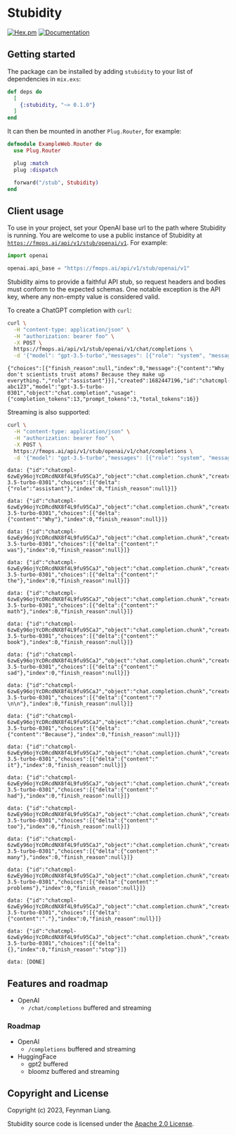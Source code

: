 # Stubidity

[![Hex.pm](https://img.shields.io/hexpm/v/stubidity.svg)](https://hex.pm/packages/stubidity) [![Documentation](https://img.shields.io/badge/documentation-gray)](https://hexdocs.pm/stubidity)

## Getting started

The package can be installed by adding `stubidity` to your list of dependencies
in `mix.exs`:

```elixir
def deps do
  [
    {:stubidity, "~> 0.1.0"}
  ]
end
```

It can then be mounted in another `Plug.Router`, for example:

```elixir
defmodule ExampleWeb.Router do
  use Plug.Router

  plug :match
  plug :dispatch

  forward("/stub", Stubidity)
end
```

## Client usage

To use in your project, set your OpenAI base url to the path where Stubidity is running.
You are welcome to use a public instance of Stubidity at [`https://fmops.ai/api/v1/stub/openai/v1`](https://fmops.ai/api/v1/stub/openai/v1). For example:

```python
import openai

openai.api_base = "https://fmops.ai/api/v1/stub/openai/v1"
```

Stubidity aims to provide a faithful API stub, so request headers and bodies must conform to the expected schemas. One notable exception is the API key, where any non-empty value is considered valid.

To create a ChatGPT completion with `curl`:

```sh
curl \
  -H "content-type: application/json" \
  -H "authorization: bearer foo" \
  -X POST \
  https://fmops.ai/api/v1/stub/openai/v1/chat/completions \
  -d '{"model": "gpt-3.5-turbo","messages": [{"role": "system", "message": "tell me a joke"}]}'
```

```
{"choices":[{"finish_reason":null,"index":0,"message":{"content":"Why don't scientists trust atoms? Because they make up everything.","role":"assistant"}}],"created":1682447196,"id":"chatcmpl-abc123","model":"gpt-3.5-turbo-0301","object":"chat.completion","usage":{"completion_tokens":13,"prompt_tokens":3,"total_tokens":16}}
```

Streaming is also supported:

```sh
curl \
  -H "content-type: application/json" \
  -H "authorization: bearer foo" \
  -X POST \
  https://fmops.ai/api/v1/stub/openai/v1/chat/completions \
  -d '{"model": "gpt-3.5-turbo","messages": [{"role": "system", "message": "tell me a joke"}]}'
```

```
data: {"id":"chatcmpl-6zwEy96ojYcDRcdNX8f4L9fu95CaJ","object":"chat.completion.chunk","created":1680219904,"model":"gpt-3.5-turbo-0301","choices":[{"delta":{"role":"assistant"},"index":0,"finish_reason":null}]}

data: {"id":"chatcmpl-6zwEy96ojYcDRcdNX8f4L9fu95CaJ","object":"chat.completion.chunk","created":1680219904,"model":"gpt-3.5-turbo-0301","choices":[{"delta":{"content":"Why"},"index":0,"finish_reason":null}]}

data: {"id":"chatcmpl-6zwEy96ojYcDRcdNX8f4L9fu95CaJ","object":"chat.completion.chunk","created":1680219904,"model":"gpt-3.5-turbo-0301","choices":[{"delta":{"content":" was"},"index":0,"finish_reason":null}]}

data: {"id":"chatcmpl-6zwEy96ojYcDRcdNX8f4L9fu95CaJ","object":"chat.completion.chunk","created":1680219904,"model":"gpt-3.5-turbo-0301","choices":[{"delta":{"content":" the"},"index":0,"finish_reason":null}]}

data: {"id":"chatcmpl-6zwEy96ojYcDRcdNX8f4L9fu95CaJ","object":"chat.completion.chunk","created":1680219904,"model":"gpt-3.5-turbo-0301","choices":[{"delta":{"content":" math"},"index":0,"finish_reason":null}]}

data: {"id":"chatcmpl-6zwEy96ojYcDRcdNX8f4L9fu95CaJ","object":"chat.completion.chunk","created":1680219904,"model":"gpt-3.5-turbo-0301","choices":[{"delta":{"content":" book"},"index":0,"finish_reason":null}]}

data: {"id":"chatcmpl-6zwEy96ojYcDRcdNX8f4L9fu95CaJ","object":"chat.completion.chunk","created":1680219904,"model":"gpt-3.5-turbo-0301","choices":[{"delta":{"content":" sad"},"index":0,"finish_reason":null}]}

data: {"id":"chatcmpl-6zwEy96ojYcDRcdNX8f4L9fu95CaJ","object":"chat.completion.chunk","created":1680219904,"model":"gpt-3.5-turbo-0301","choices":[{"delta":{"content":"?\n\n"},"index":0,"finish_reason":null}]}

data: {"id":"chatcmpl-6zwEy96ojYcDRcdNX8f4L9fu95CaJ","object":"chat.completion.chunk","created":1680219904,"model":"gpt-3.5-turbo-0301","choices":[{"delta":{"content":"Because"},"index":0,"finish_reason":null}]}

data: {"id":"chatcmpl-6zwEy96ojYcDRcdNX8f4L9fu95CaJ","object":"chat.completion.chunk","created":1680219904,"model":"gpt-3.5-turbo-0301","choices":[{"delta":{"content":" it"},"index":0,"finish_reason":null}]}

data: {"id":"chatcmpl-6zwEy96ojYcDRcdNX8f4L9fu95CaJ","object":"chat.completion.chunk","created":1680219904,"model":"gpt-3.5-turbo-0301","choices":[{"delta":{"content":" had"},"index":0,"finish_reason":null}]}

data: {"id":"chatcmpl-6zwEy96ojYcDRcdNX8f4L9fu95CaJ","object":"chat.completion.chunk","created":1680219904,"model":"gpt-3.5-turbo-0301","choices":[{"delta":{"content":" too"},"index":0,"finish_reason":null}]}

data: {"id":"chatcmpl-6zwEy96ojYcDRcdNX8f4L9fu95CaJ","object":"chat.completion.chunk","created":1680219904,"model":"gpt-3.5-turbo-0301","choices":[{"delta":{"content":" many"},"index":0,"finish_reason":null}]}

data: {"id":"chatcmpl-6zwEy96ojYcDRcdNX8f4L9fu95CaJ","object":"chat.completion.chunk","created":1680219904,"model":"gpt-3.5-turbo-0301","choices":[{"delta":{"content":" problems"},"index":0,"finish_reason":null}]}

data: {"id":"chatcmpl-6zwEy96ojYcDRcdNX8f4L9fu95CaJ","object":"chat.completion.chunk","created":1680219904,"model":"gpt-3.5-turbo-0301","choices":[{"delta":{"content":"."},"index":0,"finish_reason":null}]}

data: {"id":"chatcmpl-6zwEy96ojYcDRcdNX8f4L9fu95CaJ","object":"chat.completion.chunk","created":1680219904,"model":"gpt-3.5-turbo-0301","choices":[{"delta":{},"index":0,"finish_reason":"stop"}]}

data: [DONE]
```

## Features and roadmap

  - OpenAI
    - `/chat/completions` buffered and streaming
    
### Roadmap 
  - OpenAI
    - `/completions` buffered and streaming
  - HuggingFace
    - gpt2 buffered
    - bloomz buffered and streaming


## Copyright and License

Copyright (c) 2023, Feynman Liang.

Stubidity source code is licensed under the [Apache 2.0 License](LICENSE).